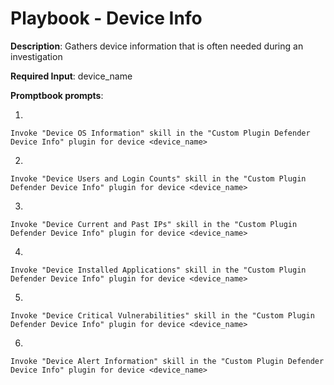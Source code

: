# Playbook - Device Info 

**Description**: Gathers device information that is often needed during an investigation

**Required Input**: device_name

**Promptbook prompts**:


1. 
 ```
Invoke "Device OS Information" skill in the "Custom Plugin Defender Device Info" plugin for device <device_name>
 ```
2.  
 ```
Invoke "Device Users and Login Counts" skill in the "Custom Plugin Defender Device Info" plugin for device <device_name>
 ```
3. 
 ```
Invoke "Device Current and Past IPs" skill in the "Custom Plugin Defender Device Info" plugin for device <device_name>
 ```
4. 
 ```
Invoke "Device Installed Applications" skill in the "Custom Plugin Defender Device Info" plugin for device <device_name>
 ```
5. 
 ```
Invoke "Device Critical Vulnerabilities" skill in the "Custom Plugin Defender Device Info" plugin for device <device_name>
 ```
6. 
 ```
Invoke "Device Alert Information" skill in the "Custom Plugin Defender Device Info" plugin for device <device_name>
 ```
